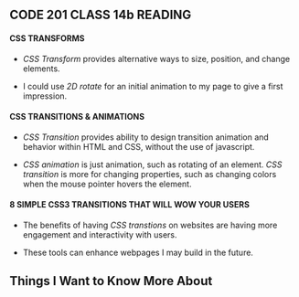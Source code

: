 ## **CODE 201 CLASS 14b READING**

#### **CSS TRANSFORMS**

* *CSS Transform* provides alternative ways to size, position, and change elements.

* I could use *2D rotate* for an initial animation to my page to give a first impression.

#### **CSS TRANSITIONS & ANIMATIONS**

* *CSS Transition* provides ability to design transition animation and behavior within HTML and CSS, without the use of javascript.

* *CSS animation* is just animation, such as rotating of an element. *CSS transition* is more for changing properties, such as changing colors when the mouse pointer hovers the element.

#### **8 SIMPLE CSS3 TRANSITIONS THAT WILL WOW YOUR USERS**

* The benefits of having *CSS transtions* on websites are having more engagement and interactivity with users.

* These tools can enhance webpages I may build in the future.



## **Things I Want to Know More About**